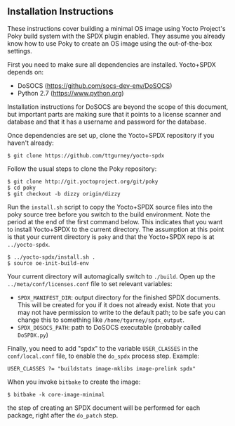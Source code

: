 Installation Instructions
-------------------------

These instructions cover building a minimal OS image using Yocto Project's
Poky build system with the SPDX plugin enabled. They assume you already know
how to use Poky to create an OS image using the out-of-the-box settings.

First you need to make sure all dependencies are installed.
Yocto+SPDX depends on:
* DoSOCS (https://github.com/socs-dev-env/DoSOCS)
* Python 2.7 (https://www.python.org)

Installation instructions for DoSOCS are beyond the scope of this document,
but important parts are making sure that it points to a license scanner
and database and that it has a username and password for the database.

Once dependencies are set up, clone the Yocto+SPDX repository if you haven't
already:

    $ git clone https://github.com/ttgurney/yocto-spdx

Follow the usual steps to clone the Poky repository:

    $ git clone http://git.yoctoproject.org/git/poky
    $ cd poky
    $ git checkout -b dizzy origin/dizzy

Run the `install.sh` script to copy the Yocto+SPDX source files into the
poky source tree before you switch to the build environment.
Note the period at the end of the first command below. This indicates that
you want to install Yocto+SPDX to the current directory. The assumption at
this point is that your current directory is `poky` and that the Yocto+SPDX
repo is at `../yocto-spdx`.

    $ ../yocto-spdx/install.sh .
    $ source oe-init-build-env

Your current directory will automagically switch to `./build`.
Open up the `../meta/conf/licenses.conf` file to set relevant variables:

* `SPDX_MANIFEST_DIR`: output directory for the finished SPDX documents.
  This will be created for you if it does not already exist. Note that
  you may not have permission to write to the default path; to be safe
  you can change this to something like `/home/tgurney/spdx_output`.
* `SPDX_DOSOCS_PATH`: path to DoSOCS executable (probably called
  `DoSPDX.py`)

Finally, you need to add "spdx" to the variable `USER_CLASSES` in the
`conf/local.conf` file, to enable the `do_spdx` process step. Example:

    USER_CLASSES ?= "buildstats image-mklibs image-prelink spdx"

When you invoke `bitbake` to create the image:

    $ bitbake -k core-image-minimal

the step of creating an SPDX document will be performed for each package,
right after the `do_patch` step.
